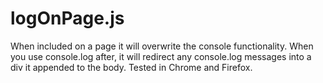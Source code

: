 logOnPage.js
============

When included on a page it will overwrite the console functionality.  When you use console.log after, it will redirect any console.log messages into a div it appended to the body.  Tested in Chrome and Firefox.
